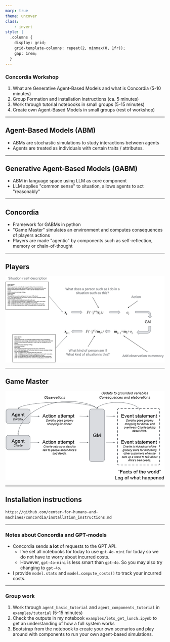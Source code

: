 ```yaml
---
marp: true
theme: uncover
class:
    - invert
style: |
  .columns {
    display: grid;
    grid-template-columns: repeat(2, minmax(0, 1fr));
    gap: 1rem;
  }
---
```

### Concordia Workshop
1. What are Generative Agent-Based Models and what is Concordia (5-10 minutes)
2. Group Formation and installation instructions (ca. 5 minutes)
3. Work through tutorial notebooks in small groups (5-15 minutes)
4. Create own Agent-Based Models in small groups (rest of workshop)

---

## Agent-Based Models (ABM)
* ABMs are stochastic simulations to study interactions between agents
* Agents are treated as individuals with certain traits / attributes.

---

## Generative Agent-Based Models (GABM)
* ABM in language space using LLM as core component
* LLM applies "common sense" to situation, allows agents to act "reasonably"

---

## Concordia
* Framework for GABMs in python
* "Game Master" simulates an environment and computes consequences of players actions
* Players are made "agentic" by components such as self-reflection, memory or chain-of-thought

---

## Players
![width:900px](images/concordia2.png)

---

## Game Master
![](images/concordia1.png)

---

## Installation instructions
`https://github.com/center-for-humans-and-machines/concordia/installation_instructions.md`

---
### Notes about Concordia and GPT-models
* Concordia sends **a lot** of requests to the GPT API.
  + I've set all notebooks for today to use `gpt-4o-mini` for today so we do not have to worry about incurred costs.
  + However, `gpt-4o-mini` is less smart than `gpt-4o`. So you may also try changing to `gpt-4o`.
* I provide `model.stats` and `model.compute_costs()` to track your incurred costs.

---

### Group work
1. Work through `agent_basic_tutorial` and `agent_components_tutorial` in `examples/tutorial` (5-15 minutes)
2. Check the outputs in my notebook `examples/lets_get_lunch.ipynb` to get an understanding of how a full system works
3. Bootstrap from the notebook to create your own scenarios and play around with components to run your own agent-based simulations.
